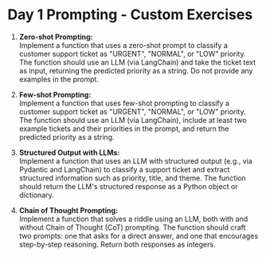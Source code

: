 # Day 1 Prompting - Custom Exercises

1. **Zero-shot Prompting:**  
   Implement a function that uses a zero-shot prompt to classify a customer support ticket as "URGENT", "NORMAL", or "LOW" priority. The function should use an LLM (via LangChain) and take the ticket text as input, returning the predicted priority as a string. Do not provide any examples in the prompt.

2. **Few-shot Prompting:**  
   Implement a function that uses few-shot prompting to classify a customer support ticket as "URGENT", "NORMAL", or "LOW" priority. The function should use an LLM (via LangChain), include at least two example tickets and their priorities in the prompt, and return the predicted priority as a string.

3. **Structured Output with LLMs:**  
   Implement a function that uses an LLM with structured output (e.g., via Pydantic and LangChain) to classify a support ticket and extract structured information such as priority, title, and theme. The function should return the LLM's structured response as a Python object or dictionary.

4. **Chain of Thought Prompting:**  
   Implement a function that solves a riddle using an LLM, both with and without Chain of Thought (CoT) prompting. The function should craft two prompts: one that asks for a direct answer, and one that encourages step-by-step reasoning. Return both responses as integers.
